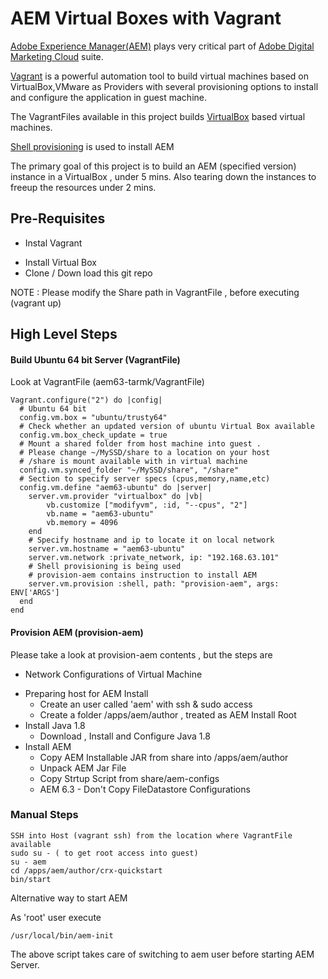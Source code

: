 # AEM Virtual Boxes with Vagrant

[Adobe Experience Manager(AEM)](http://www.adobe.com/marketing-cloud/enterprise-content-management/web-cms.html) plays very critical part of [Adobe Digital Marketing Cloud](http://www.adobe.com/marketing-cloud.html) suite.

[Vagrant](https://www.vagrantup.com) is a powerful automation tool to build virtual machines based on VirtualBox,VMware as Providers with several provisioning options to install and configure the application in guest machine.


The VagrantFiles available in this project builds [VirtualBox](https://www.virtualbox.org/wiki/Downloads) based virtual machines.

[Shell provisioning](https://www.vagrantup.com/docs/provisioning/shell.html) is used to install AEM

The primary goal of this project is to build an AEM (specified version) instance in a VirtualBox , under 5 mins. Also tearing down the instances to freeup the resources under 2 mins.

Pre-Requisites
---
* Instal Vagrant
+ Install Virtual Box
+ Clone / Down load this git repo

NOTE : Please modify the Share path in VagrantFile , before executing (vagrant up)

High Level Steps
---
#### Build Ubuntu 64 bit Server (VagrantFile)
Look at VagrantFile (aem63-tarmk/VagrantFile)
```
Vagrant.configure("2") do |config|
  # Ubuntu 64 bit
  config.vm.box = "ubuntu/trusty64"
  # Check whether an updated version of ubuntu Virtual Box available
  config.vm.box_check_update = true
  # Mount a shared folder from host machine into guest .
  # Please change ~/MySSD/share to a location on your host
  # /share is mount available with in virtual machine
  config.vm.synced_folder "~/MySSD/share", "/share"
  # Section to specify server specs (cpus,memory,name,etc)
  config.vm.define "aem63-ubuntu" do |server|
    server.vm.provider "virtualbox" do |vb|
        vb.customize ["modifyvm", :id, "--cpus", "2"]
        vb.name = "aem63-ubuntu"
        vb.memory = 4096
    end
    # Specify hostname and ip to locate it on local network
    server.vm.hostname = "aem63-ubuntu"
    server.vm.network :private_network, ip: "192.168.63.101"
    # Shell provisioning is being used 
    # provision-aem contains instruction to install AEM
    server.vm.provision :shell, path: "provision-aem", args: ENV['ARGS']
  end
end
```

#### Provision AEM (provision-aem)

Please take a look at provision-aem contents , but the steps are 

* Network Configurations of Virtual Machine
+ Preparing host for AEM Install
  * Create an user called 'aem' with ssh & sudo access
  * Create a folder /apps/aem/author , treated as AEM Install Root
+ Install Java 1.8
  * Download , Install and Configure Java 1.8
+ Install AEM
  * Copy AEM Installable JAR from share into /apps/aem/author
  * Unpack AEM Jar File
  * Copy Strtup Script from share/aem-configs
  * AEM 6.3 - Don't Copy FileDatastore Configurations
  
### Manual Steps
``` shell
SSH into Host (vagrant ssh) from the location where VagrantFile available
sudo su - ( to get root access into guest)
su - aem
cd /apps/aem/author/crx-quickstart
bin/start

```
Alternative way to start AEM

As 'root' user execute

```
/usr/local/bin/aem-init
```
The above script takes care of switching to aem user before starting AEM Server. 